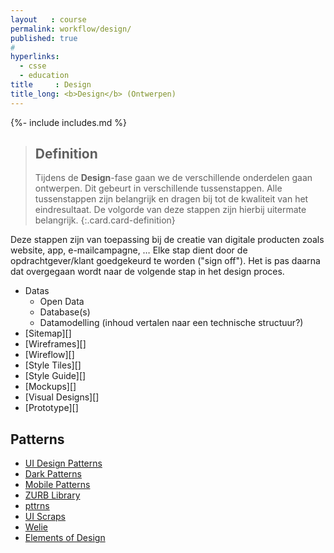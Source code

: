 ```yaml
---
layout   : course
permalink: workflow/design/
published: true
#
hyperlinks:
  - csse
  - education
title     : Design
title_long: <b>Design</b> (Ontwerpen)
---
```

{%- include includes.md %}

> Definition
> ---
> Tijdens de **Design**-fase gaan we de verschillende onderdelen gaan ontwerpen. Dit gebeurt in verschillende tussenstappen. Alle tussenstappen zijn belangrijk en dragen bij tot de kwaliteit van het eindresultaat. De volgorde van deze stappen zijn hierbij uitermate belangrijk.
{:.card.card-definition}

Deze stappen zijn van toepassing bij de creatie van digitale producten zoals website, app, e-mailcampagne, …
Elke stap dient door de opdrachtgever/klant goedgekeurd te worden ("sign off"). Het is pas daarna dat overgegaan wordt naar de volgende stap in het design proces.

- Datas
  - Open Data
  - Database(s)
  - Datamodelling (inhoud vertalen naar een technische structuur?)
- [Sitemap][]
- [Wireframes][]
- [Wireflow][]
- [Style Tiles][]
- [Style Guide][]
- [Mockups][]
- [Visual Designs][]
- [Prototype][]

Patterns
--------

 - [UI Design Patterns](http://ui-patterns.com/patterns)
 - [Dark Patterns](https://darkpatterns.org)
 - [Mobile Patterns](http://www.mobile-patterns.com)
 - [ZURB Library](http://patterntap.com/library)
 - [pttrns](https://pttrns.com)
 - [UI Scraps](http://uiscraps-blog.tumblr.com)
 - [Welie](http://www.welie.com)
 - [Elements of Design](https://www.smileycat.com/category/elements-of-design/)